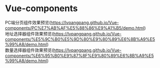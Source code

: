 # Vue-components
PC端分页组件效果预览(https://lvpangpang.github.io/Vue-components/PC%E7%AB%AF%E5%88%86%E9%A1%B5/demo.html)<br/>
地址选择器组件效果预览(https://lvpangpang.github.io/Vue-components/%E5%9C%B0%E5%9D%80%E9%80%89%E6%8B%A9%E5%99%A8/demo.html)<br/>
数量选择器组件效果预览(https://lvpangpang.github.io/Vue-components/%E6%95%B0%E9%87%8F%E9%80%89%E6%8B%A9%E5%99%A8/demo.html)<br/>
